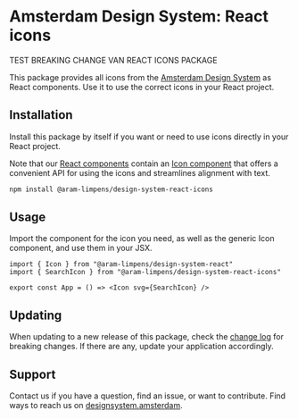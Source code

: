 <!-- @license CC0-1.0 -->

# Amsterdam Design System: React icons

TEST BREAKING CHANGE VAN REACT ICONS PACKAGE

This package provides all icons from the [Amsterdam Design System](https://designsystem.amsterdam) as React components.
Use it to use the correct icons in your React project.

## Installation

Install this package by itself if you want or need to use icons directly in your React project.

Note that our [React components](https://www.npmjs.com/package/@aram-limpens/design-system-react) contain an [Icon component](https://designsystem.amsterdam/?path=/docs/components-media-icon--docs) that offers a convenient API for using the icons and streamlines alignment with text.

```sh
npm install @aram-limpens/design-system-react-icons
```

## Usage

Import the component for the icon you need, as well as the generic Icon component, and use them in your JSX.

<!-- prettier-ignore -->
```tsx
import { Icon } from "@aram-limpens/design-system-react"
import { SearchIcon } from "@aram-limpens/design-system-react-icons"

export const App = () => <Icon svg={SearchIcon} />
```

## Updating

When updating to a new release of this package, check the [change log](https://github.com/Amsterdam/design-system/blob/develop/packages-proprietary/react-icons/CHANGELOG.md) for breaking changes.
If there are any, update your application accordingly.

## Support

Contact us if you have a question, find an issue, or want to contribute.
Find ways to reach us on [designsystem.amsterdam](https://designsystem.amsterdam/?path=/docs/docs-introduction--docs#send-a-message).
